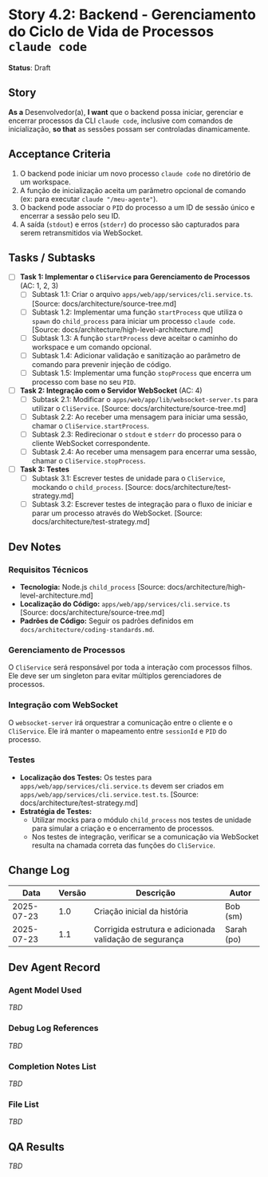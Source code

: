 # Story 4.2: Backend - Gerenciamento do Ciclo de Vida de Processos `claude code`

**Status**: Draft

## Story
**As a** Desenvolvedor(a),
**I want** que o backend possa iniciar, gerenciar e encerrar processos da CLI `claude code`, inclusive com comandos de inicialização,
**so that** as sessões possam ser controladas dinamicamente.

## Acceptance Criteria
1. O backend pode iniciar um novo processo `claude code` no diretório de um workspace.
2. A função de inicialização aceita um parâmetro opcional de comando (ex: para executar `claude "/meu-agente"`).
3. O backend pode associar o `PID` do processo a um ID de sessão único e encerrar a sessão pelo seu ID.
4. A saída (`stdout`) e erros (`stderr`) do processo são capturados para serem retransmitidos via WebSocket.

## Tasks / Subtasks
- [ ] **Task 1: Implementar o `CliService` para Gerenciamento de Processos** (AC: 1, 2, 3)
    - [ ] Subtask 1.1: Criar o arquivo `apps/web/app/services/cli.service.ts`. [Source: docs/architecture/source-tree.md]
    - [ ] Subtask 1.2: Implementar uma função `startProcess` que utiliza o `spawn` do `child_process` para iniciar um processo `claude code`. [Source: docs/architecture/high-level-architecture.md]
    - [ ] Subtask 1.3: A função `startProcess` deve aceitar o caminho do workspace e um comando opcional.
    - [ ] Subtask 1.4: Adicionar validação e sanitização ao parâmetro de comando para prevenir injeção de código.
    - [ ] Subtask 1.5: Implementar uma função `stopProcess` que encerra um processo com base no seu `PID`.
- [ ] **Task 2: Integração com o Servidor WebSocket** (AC: 4)
    - [ ] Subtask 2.1: Modificar o `apps/web/app/lib/websocket-server.ts` para utilizar o `CliService`. [Source: docs/architecture/source-tree.md]
    - [ ] Subtask 2.2: Ao receber uma mensagem para iniciar uma sessão, chamar o `CliService.startProcess`.
    - [ ] Subtask 2.3: Redirecionar o `stdout` e `stderr` do processo para o cliente WebSocket correspondente.
    - [ ] Subtask 2.4: Ao receber uma mensagem para encerrar uma sessão, chamar o `CliService.stopProcess`.
- [ ] **Task 3: Testes**
    - [ ] Subtask 3.1: Escrever testes de unidade para o `CliService`, mockando o `child_process`. [Source: docs/architecture/test-strategy.md]
    - [ ] Subtask 3.2: Escrever testes de integração para o fluxo de iniciar e parar um processo através do WebSocket. [Source: docs/architecture/test-strategy.md]

## Dev Notes
### Requisitos Técnicos
- **Tecnologia:** Node.js `child_process` [Source: docs/architecture/high-level-architecture.md]
- **Localização do Código:** `apps/web/app/services/cli.service.ts` [Source: docs/architecture/source-tree.md]
- **Padrões de Código:** Seguir os padrões definidos em `docs/architecture/coding-standards.md`.

### Gerenciamento de Processos
O `CliService` será responsável por toda a interação com processos filhos. Ele deve ser um singleton para evitar múltiplos gerenciadores de processos.

### Integração com WebSocket
O `websocket-server` irá orquestrar a comunicação entre o cliente e o `CliService`. Ele irá manter o mapeamento entre `sessionId` e `PID` do processo.

### Testes
- **Localização dos Testes:** Os testes para `apps/web/app/services/cli.service.ts` devem ser criados em `apps/web/app/services/cli.service.test.ts`. [Source: docs/architecture/test-strategy.md]
- **Estratégia de Testes:**
    - Utilizar mocks para o módulo `child_process` nos testes de unidade para simular a criação e o encerramento de processos.
    - Nos testes de integração, verificar se a comunicação via WebSocket resulta na chamada correta das funções do `CliService`.

## Change Log
| Data | Versão | Descrição | Autor |
|---|---|---|---|
| 2025-07-23 | 1.0 | Criação inicial da história | Bob (sm) |
| 2025-07-23 | 1.1 | Corrigida estrutura e adicionada validação de segurança | Sarah (po) |

## Dev Agent Record
### Agent Model Used
_TBD_

### Debug Log References
_TBD_

### Completion Notes List
_TBD_

### File List
_TBD_

## QA Results
_TBD_